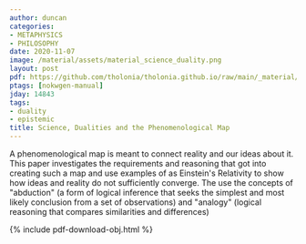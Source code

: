 ```yaml
---
author: duncan
categories:
- METAPHYSICS
- PHILOSOPHY
date: 2020-11-07
image: /material/assets/material_science_duality.png
layout: post
pdf: https://github.com/tholonia/tholonia.github.io/raw/main/_material/assets/material_science_duality.pdf
ptags: [nokwgen-manual]
jday: 14843
tags:
- duality
- epistemic
title: Science, Dualities and the Phenomenological Map
---
```


A phenomenological map is meant to connect reality and our ideas about it. This paper investigates the requirements and reasoning that got into creating such a map and use examples of as Einstein's Relativity to show how ideas and reality do not sufficiently converge.  The use the concepts of "abduction" (a form of logical inference that seeks the simplest and most likely conclusion from a set of observations) and "analogy" (logical reasoning that compares similarities and differences)

<!--more-->

{% include pdf-download-obj.html %}
